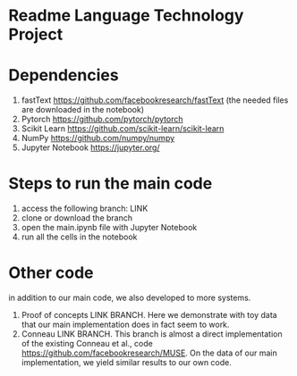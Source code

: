 # Readme Language Technology Project

# Dependencies
1. fastText https://github.com/facebookresearch/fastText (the needed files are downloaded in the notebook)
2. Pytorch https://github.com/pytorch/pytorch
3. Scikit Learn https://github.com/scikit-learn/scikit-learn
4. NumPy https://github.com/numpy/numpy
5. Jupyter Notebook https://jupyter.org/

# Steps to run the main code
1. access the following branch: LINK
2. clone or download the branch
3. open the main.ipynb file with Jupyter Notebook
4. run all the cells in the notebook

# Other code
in addition to our main code, we also developed to more systems.
1. Proof of concepts LINK BRANCH. Here we demonstrate with toy data that our main implementation does in fact seem to work.
2. Conneau LINK BRANCH. This branch is almost a direct implementation of the existing Conneau et al., code https://github.com/facebookresearch/MUSE. On the data of our main implementation, we yield similar results to our own code.
